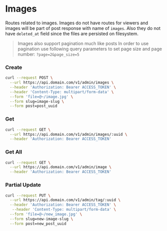 # Images

Routes related to images. Images do not have routes for viewers and images will be part of post response
with name of `images`. Also they do not have `deleted_at` field since the files are persisted on filesystem.

> Images also support pagination much like posts
> In order to use pagination use following query parameters to set page size and page number:
> `?page=2&page_size=5`

### Create

```bash
curl --request POST \
  --url https://api.domain.com/v1/admin/images \
  --header 'Authorization: Bearer ACCESS_TOKEN' \
  --header 'Content-Type: multipart/form-data' \
  --form 'file=@~/image.jpg' \
  --form slug=image-slug \
  --form post=post_uuid
```

### Get 

```bash
curl --request GET \
  --url https://api.domain.com/v1/admin/images/:uuid \
  --header 'Authorization: Bearer ACCESS_TOKEN'
```

### Get All 

```bash
curl --request GET \
  --url https://api.domain.com/v1/admin/image \
  --header 'Authorization: Bearer ACCESS_TOKEN'
```

### Partial Update

```bash
curl --request PUT \
  --url https://api.domain.com/v1/admin/tag/:uuid \
  --header 'Authorization: Bearer ACCESS_TOKEN' \
   --header 'Content-Type: multipart/form-data' \
  --form 'file=@~/new_image.jpg' \
  --form slug=new-image-slug \
  --form post=new_post_uuid
```
